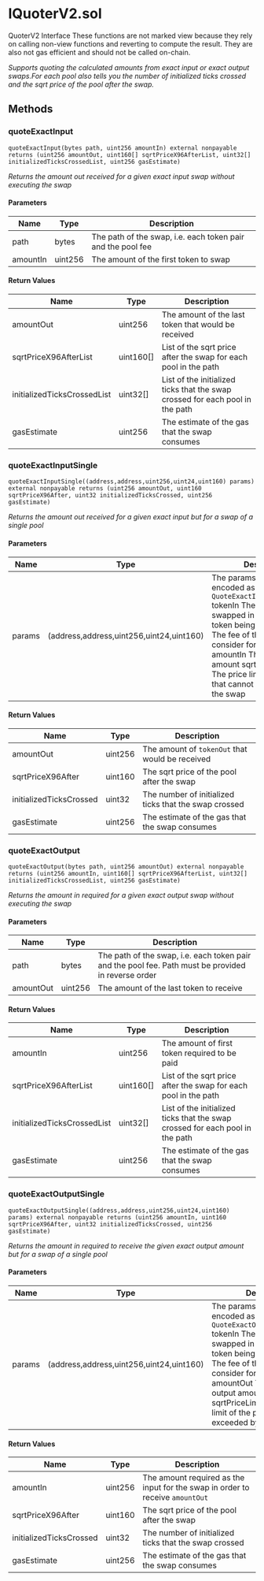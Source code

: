 
# IQuoterV2.sol

    
QuoterV2 Interface
These functions are not marked view because they rely on calling non-view functions and reverting to compute the result. They are also not gas efficient and should not be called on-chain.

    
*Supports quoting the calculated amounts from exact input or exact output swaps.For each pool also tells you the number of initialized ticks crossed and the sqrt price of the pool after the swap.*
## Methods
### quoteExactInput
```solidity
quoteExactInput(bytes path, uint256 amountIn) external nonpayable returns (uint256 amountOut, uint160[] sqrtPriceX96AfterList, uint32[] initializedTicksCrossedList, uint256 gasEstimate)
```

            

            
*Returns the amount out received for a given exact input swap without executing the swap*
#### Parameters

| Name | Type | Description |
|---|---|---|
| path | bytes | The path of the swap, i.e. each token pair and the pool fee |
| amountIn | uint256 | The amount of the first token to swap |

#### Return Values

| Name | Type | Description |
|---|---|---|
| amountOut | uint256 | The amount of the last token that would be received |
| sqrtPriceX96AfterList | uint160[] | List of the sqrt price after the swap for each pool in the path |
| initializedTicksCrossedList | uint32[] | List of the initialized ticks that the swap crossed for each pool in the path |
| gasEstimate | uint256 | The estimate of the gas that the swap consumes |

### quoteExactInputSingle
```solidity
quoteExactInputSingle((address,address,uint256,uint24,uint160) params) external nonpayable returns (uint256 amountOut, uint160 sqrtPriceX96After, uint32 initializedTicksCrossed, uint256 gasEstimate)
```

            

            
*Returns the amount out received for a given exact input but for a swap of a single pool*
#### Parameters

| Name | Type | Description |
|---|---|---|
| params | (address,address,uint256,uint24,uint160) | The params for the quote, encoded as `QuoteExactInputSingleParams` tokenIn The token being swapped in tokenOut The token being swapped out fee The fee of the token pool to consider for the pair amountIn The desired input amount sqrtPriceLimitX96 The price limit of the pool that cannot be exceeded by the swap |

#### Return Values

| Name | Type | Description |
|---|---|---|
| amountOut | uint256 | The amount of `tokenOut` that would be received |
| sqrtPriceX96After | uint160 | The sqrt price of the pool after the swap |
| initializedTicksCrossed | uint32 | The number of initialized ticks that the swap crossed |
| gasEstimate | uint256 | The estimate of the gas that the swap consumes |

### quoteExactOutput
```solidity
quoteExactOutput(bytes path, uint256 amountOut) external nonpayable returns (uint256 amountIn, uint160[] sqrtPriceX96AfterList, uint32[] initializedTicksCrossedList, uint256 gasEstimate)
```

            

            
*Returns the amount in required for a given exact output swap without executing the swap*
#### Parameters

| Name | Type | Description |
|---|---|---|
| path | bytes | The path of the swap, i.e. each token pair and the pool fee. Path must be provided in reverse order |
| amountOut | uint256 | The amount of the last token to receive |

#### Return Values

| Name | Type | Description |
|---|---|---|
| amountIn | uint256 | The amount of first token required to be paid |
| sqrtPriceX96AfterList | uint160[] | List of the sqrt price after the swap for each pool in the path |
| initializedTicksCrossedList | uint32[] | List of the initialized ticks that the swap crossed for each pool in the path |
| gasEstimate | uint256 | The estimate of the gas that the swap consumes |

### quoteExactOutputSingle
```solidity
quoteExactOutputSingle((address,address,uint256,uint24,uint160) params) external nonpayable returns (uint256 amountIn, uint160 sqrtPriceX96After, uint32 initializedTicksCrossed, uint256 gasEstimate)
```

            

            
*Returns the amount in required to receive the given exact output amount but for a swap of a single pool*
#### Parameters

| Name | Type | Description |
|---|---|---|
| params | (address,address,uint256,uint24,uint160) | The params for the quote, encoded as `QuoteExactOutputSingleParams` tokenIn The token being swapped in tokenOut The token being swapped out fee The fee of the token pool to consider for the pair amountOut The desired output amount sqrtPriceLimitX96 The price limit of the pool that cannot be exceeded by the swap |

#### Return Values

| Name | Type | Description |
|---|---|---|
| amountIn | uint256 | The amount required as the input for the swap in order to receive `amountOut` |
| sqrtPriceX96After | uint160 | The sqrt price of the pool after the swap |
| initializedTicksCrossed | uint32 | The number of initialized ticks that the swap crossed |
| gasEstimate | uint256 | The estimate of the gas that the swap consumes |


